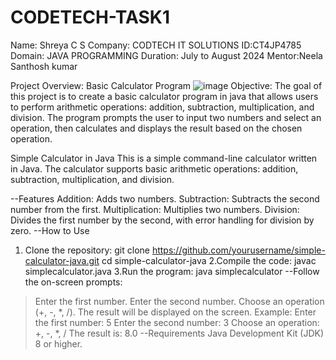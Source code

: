 # CODETECH-TASK1
Name: Shreya C S Company: CODTECH IT SOLUTIONS ID:CT4JP4785 Domain: JAVA PROGRAMMING Duration: July to August 2024 Mentor:Neela Santhosh kumar

Project Overview: Basic Calculator Program
![image](https://github.com/user-attachments/assets/5a5ebf33-e439-4e0f-8aae-f18440651bb3)
Objective: The goal of this project is to create a basic calculator program in java that allows users to perform arithmetic operations: addition, subtraction, multiplication, and division. The program prompts the user to input two numbers and select an operation, then calculates and displays the result based on the chosen operation.

Simple Calculator in Java
This is a simple command-line calculator written in Java. The calculator supports basic arithmetic operations: addition, subtraction, multiplication, and division.

--Features
   Addition: Adds two numbers.
   Subtraction: Subtracts the second number from the first.
   Multiplication: Multiplies two numbers.
   Division: Divides the first number by the second, with error handling for division by zero.
--How to Use
  1. Clone the repository:
   git clone https://github.com/yourusername/simple-calculator-java.git
   cd simple-calculator-java
  2.Compile the code:
   javac simplecalculator.java
 3.Run the program:
   java simplecalculator
--Follow the on-screen prompts:

   >Enter the first number.
   >Enter the second number.
   >Choose an operation (+, -, *, /).
   >The result will be displayed on the screen.
       Example:
           Enter the first number: 5
           Enter the second number: 3
           Choose an operation: +, -, *, /
           The result is: 8.0
--Requirements
    Java Development Kit (JDK) 8 or higher.

   
